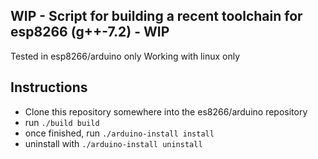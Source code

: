 
WIP - Script for building a recent toolchain for esp8266 (g++-7.2) - WIP
------------------------------------------------------------------------

Tested in esp8266/arduino only
Working with linux only

Instructions
------------

* Clone this repository somewhere into the es8266/arduino repository
* run `./build build`
* once finished, run `./arduino-install install`
* uninstall with `./arduino-install uninstall`

